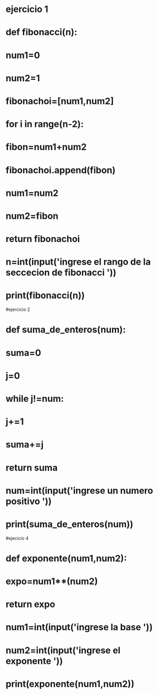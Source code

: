 # ejercicio 1
# def fibonacci(n):
#     num1=0
#     num2=1
#     fibonachoi=[num1,num2]

#     for i in range(n-2):
#         fibon=num1+num2
#         fibonachoi.append(fibon)
#         num1=num2
#         num2=fibon
#     return fibonachoi

# n=int(input('ingrese el rango de la seccecion de fibonacci '))
# print(fibonacci(n))

#ejercicio 2
# def suma_de_enteros(num):
#     suma=0
#     j=0
#     while j!=num:
#         j+=1
#         suma+=j
#     return suma

    
# num=int(input('ingrese un numero positivo '))
# print(suma_de_enteros(num))

#ejecicio 4
# def exponente(num1,num2):
#     expo=num1**(num2)
#     return expo    

# num1=int(input('ingrese la base '))
# num2=int(input('ingrese el exponente '))
# print(exponente(num1,num2))
